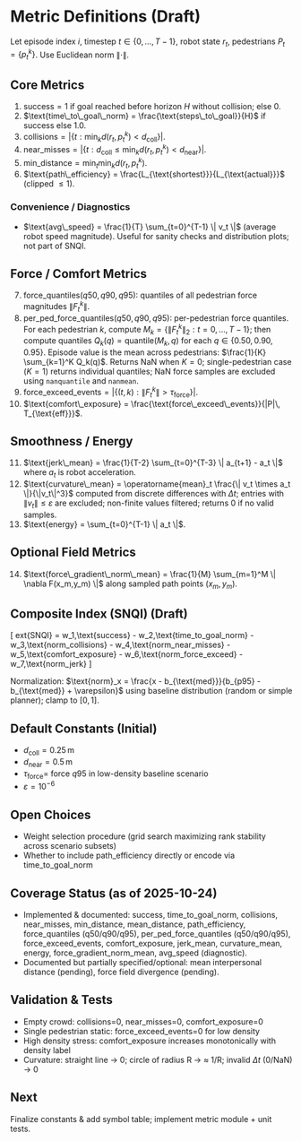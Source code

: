 # Metric Definitions (Draft)

Let episode index $i$, timestep $t \in \{0,\dots,T-1\}$, robot state $r_t$, pedestrians $P_t = \{ p_t^k \}$.
Use Euclidean norm $\|\cdot\|$.

## Core Metrics
1. $\text{success} = 1$ if goal reached before horizon $H$ without collision; else $0$.
2. $\text{time\_to\_goal\_norm} = \frac{\text{steps\_to\_goal}}{H}$ if success else $1.0$.
3. $\text{collisions} = \left| \{ t : \min_k d(r_t, p_t^k) < d_{\text{coll}} \} \right|$.
4. $\text{near\_misses} = \left| \{ t : d_{\text{coll}} \le \min_k d(r_t, p_t^k) < d_{\text{near}} \} \right|$.
5. $\text{min\_distance} = \min_t \min_k d(r_t, p_t^k)$.
6. $\text{path\_efficiency} = \frac{L_{\text{shortest}}}{L_{\text{actual}}}$ (clipped $\le 1$).

### Convenience / Diagnostics
- $\text{avg\_speed} = \frac{1}{T} \sum_{t=0}^{T-1} \| v_t \|$ (average robot speed magnitude).
	Useful for sanity checks and distribution plots; not part of SNQI.

## Force / Comfort Metrics
7. $\text{force\_quantiles}(q50,q90,q95)$: quantiles of all pedestrian force magnitudes $\|F_t^k\|$.
8. $\text{per\_ped\_force\_quantiles}(q50,q90,q95)$: per-pedestrian force quantiles. For each pedestrian $k$, compute $M_k = \{\|F_{t}^k\|_2 : t = 0,\dots,T-1\}$; then compute quantiles $Q_k(q) = \text{quantile}(M_k, q)$ for each $q \in \{0.50, 0.90, 0.95\}$. Episode value is the mean across pedestrians: $\frac{1}{K} \sum_{k=1}^K Q_k(q)$. Returns NaN when $K=0$; single-pedestrian case ($K=1$) returns individual quantiles; NaN force samples are excluded using `nanquantile` and `nanmean`.
9. $\text{force\_exceed\_events} = \left| \{ (t,k): \|F_t^k\| > \tau_{\text{force}} \} \right|$.
10. $\text{comfort\_exposure} = \frac{\text{force\_exceed\_events}}{|P|\, T_{\text{eff}}}$.

## Smoothness / Energy
11. $\text{jerk\_mean} = \frac{1}{T-2} \sum_{t=0}^{T-3} \| a_{t+1} - a_t \|$ where $a_t$ is robot acceleration.
12. $\text{curvature\_mean} = \operatorname{mean}_t \frac{\| v_t \times a_t \|}{\|v_t\|^3}$ computed from discrete differences with $\Delta t$; entries with $\|v_t\| \le \varepsilon$ are excluded; non-finite values filtered; returns $0$ if no valid samples.
13. $\text{energy} = \sum_{t=0}^{T-1} \| a_t \|$.

## Optional Field Metrics
14. $\text{force\_gradient\_norm\_mean} = \frac{1}{M} \sum_{m=1}^M \| \nabla F(x_m,y_m) \|$ along sampled path points $(x_m,y_m)$.

## Composite Index (SNQI) (Draft)
\[
	ext{SNQI} = w_1\,\text{success} - w_2\,\text{time\_to\_goal\_norm} - w_3\,\text{norm\_collisions} - w_4\,\text{norm\_near\_misses} - w_5\,\text{comfort\_exposure} - w_6\,\text{norm\_force\_exceed} - w_7\,\text{norm\_jerk}
\]

Normalization: $\text{norm}_x = \frac{x - b_{\text{med}}}{b_{p95} - b_{\text{med}} + \varepsilon}$ using baseline distribution (random or simple planner); clamp to $[0,1]$.

## Default Constants (Initial)
- $d_{\text{coll}} = 0.25\,\text{m}$
- $d_{\text{near}} = 0.5\,\text{m}$
- $\tau_{\text{force}} =$ force $q95$ in low-density baseline scenario
- $\varepsilon = 10^{-6}$

## Open Choices
- Weight selection procedure (grid search maximizing rank stability across scenario subsets)
- Whether to include path_efficiency directly or encode via time_to_goal_norm

## Coverage Status (as of 2025-10-24)
- Implemented & documented: success, time_to_goal_norm, collisions, near_misses, min_distance, mean_distance, path_efficiency, force_quantiles (q50/q90/q95), per_ped_force_quantiles (q50/q90/q95), force_exceed_events, comfort_exposure, jerk_mean, curvature_mean, energy, force_gradient_norm_mean, avg_speed (diagnostic).
- Documented but partially specified/optional: mean interpersonal distance (pending), force field divergence (pending).

## Validation & Tests
- Empty crowd: collisions=0, near_misses=0, comfort_exposure=0
- Single pedestrian static: force_exceed_events=0 for low density
- High density stress: comfort_exposure increases monotonically with density label
- Curvature: straight line → 0; circle of radius R → ≈ 1/R; invalid $\Delta t$ (0/NaN) → 0

## Next
Finalize constants & add symbol table; implement metric module + unit tests.
